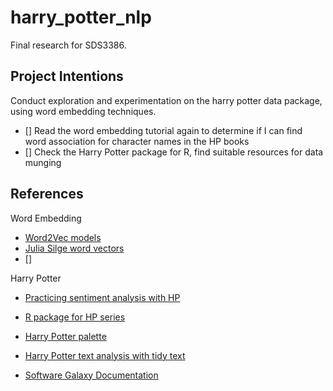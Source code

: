 # harry_potter_nlp
Final research for SDS3386.

## Project Intentions

Conduct exploration and experimentation on the harry potter data package, using word embedding techniques.

- [] Read the word embedding tutorial again to determine if I can find word association for character names in the HP books
- [] Check the Harry Potter package for R, find suitable resources for data munging


## References

Word Embedding
- [Word2Vec models](https://cbail.github.io/textasdata/word2vec/rmarkdown/word2vec.html)
- [Julia Silge word vectors](https://juliasilge.com/blog/tidy-word-vectors/)
- []

Harry Potter
- [Practicing sentiment analysis with HP](https://cfss.uchicago.edu/notes/harry-potter-exercise/)
- [R package for HP series](https://github.com/bradleyboehmke/harrypotter)
- [Harry Potter palette](https://github.com/aljrico/harrypotter)
- [Harry Potter text analysis with tidy text](https://uc-r.github.io/tidy_text)

- [Software Galaxy Documentation](https://github.com/anvaka/pm/tree/master/about)